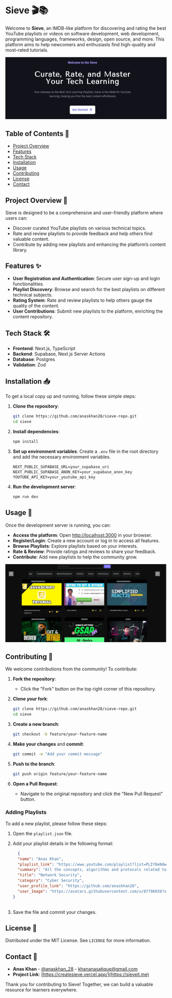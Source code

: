 # Sieve 🎬📚

Welcome to **Sieve**, an IMDB-like platform for discovering and rating the best YouTube playlists or videos on software development, web development, programming languages, frameworks, design, open source, and more. This platform aims to help newcomers and enthusiasts find high-quality and most-rated tutorials.

![Sieve Banner](public/banner.png)

## Table of Contents 📑

- [Project Overview](#project-overview-📝)
- [Features](#features-✨)
- [Tech Stack](#tech-stack-🛠️)
- [Installation](#installation-📥)
- [Usage](#usage-🚀)
- [Contributing](#contributing-🤝)
- [License](#license-📄)
- [Contact](#contact-📧)

## Project Overview 📝

Sieve is designed to be a comprehensive and user-friendly platform where users can:
- Discover curated YouTube playlists on various technical topics.
- Rate and review playlists to provide feedback and help others find valuable content.
- Contribute by adding new playlists and enhancing the platform’s content library.

## Features ✨

- **User Registration and Authentication**: Secure user sign-up and login functionalities.
- **Playlist Discovery**: Browse and search for the best playlists on different technical subjects.
- **Rating System**: Rate and review playlists to help others gauge the quality of the content.
- **User Contributions**: Submit new playlists to the platform, enriching the content repository.

## Tech Stack 🛠️

- **Frontend**: Next.js, TypeScript
- **Backend**: Supabase, Next.js Server Actions
- **Database**: Postgres
- **Validation**: Zod

## Installation 📥

To get a local copy up and running, follow these simple steps:

1. **Clone the repository**:
    ```bash
    git clone https://github.com/anaskhan28/sieve-repo.git
    cd sieve
    ```

2. **Install dependencies**:
    ```bash
    npm install
    ```

3. **Set up environment variables**: Create a `.env` file in the root directory and add the necessary environment variables.
    ```
    NEXT_PUBLIC_SUPABASE_URL=your_supabase_uri
    NEXT_PUBLIC_SUPABASE_ANON_KEY=your_supabase_anon_key
    YOUTUBE_API_KEY=your_youtube_api_key
    ```

4. **Run the development server**:
    ```bash
    npm run dev
    ```

## Usage 🚀

Once the development server is running, you can:

- **Access the platform**: Open [http://localhost:3000](http://localhost:3000) in your browser.
- **Register/Login**: Create a new account or log in to access all features.
- **Browse Playlists**: Explore playlists based on your interests.
- **Rate & Review**: Provide ratings and reviews to share your feedback.
- **Contribute**: Add new playlists to help the community grow.

![Sieve Screenshot](public/playlist.png)

## Contributing 🤝

We welcome contributions from the community! To contribute:

1. **Fork the repository**:
    - Click the "Fork" button on the top right corner of this repository.

2. **Clone your fork**:
    ```bash
    git clone https://github.com/anaskhan28/sieve-repo.git
    cd sieve
    ```

3. **Create a new branch**:
    ```bash
    git checkout -b feature/your-feature-name
    ```

4. **Make your changes** and **commit**:
    ```bash
    git commit -m "Add your commit message"
    ```

5. **Push to the branch**:
    ```bash
    git push origin feature/your-feature-name
    ```

6. **Open a Pull Request**:
    - Navigate to the original repository and click the "New Pull Request" button.

### Adding Playlists

To add a new playlist, please follow these steps:

1. Open the `playlist.json` file.
2. Add your playlist details in the following format:

    ```json
      {
      "name": "Anas Khan",
      "playlist_link": "https://www.youtube.com/playlist?list=PLIY8eNdw5tW_7-QrsY_n9nC0Xfhs1tLEK",
      "summary": "All the concepts, algorithms and protocols related to Network Security which you as an IT student will need the most.",
      "title": "Network Security",
      "category": "Cyber Security",
      "user_profile_link": "https://github.com/anaskhan28",
      "user_Image": "https://avatars.githubusercontent.com/u/87796038?s=96&v=4"
    }
  
    ```

3. Save the file and commit your changes.

## License 📄

Distributed under the MIT License. See `LICENSE` for more information.

## Contact 📧

- **Anas Khan** - [@anaskhan_28](https://x.com/anaskhan_28) - khananasatique@gmail.com
- **Project Link**: [https://createsieve.vercel.app/](https://sieveit.me)

Thank you for contributing to Sieve! Together, we can build a valuable resource for learners everywhere.
